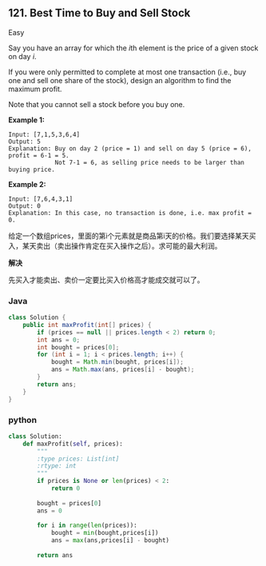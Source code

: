 ## 121. Best Time to Buy and Sell Stock

Easy

Say you have an array for which the *i*th element is the price of a given stock on day *i*.

If you were only permitted to complete at most one transaction (i.e., buy one and sell one share of the stock), design an algorithm to find the maximum profit.

Note that you cannot sell a stock before you buy one.

**Example 1:**

```
Input: [7,1,5,3,6,4]
Output: 5
Explanation: Buy on day 2 (price = 1) and sell on day 5 (price = 6), profit = 6-1 = 5.
             Not 7-1 = 6, as selling price needs to be larger than buying price.
```

**Example 2:**

```
Input: [7,6,4,3,1]
Output: 0
Explanation: In this case, no transaction is done, i.e. max profit = 0.
```
给定一个数组prices，里面的第i个元素就是商品第i天的价格。我们要选择某天买入，某天卖出（卖出操作肯定在买入操作之后）。求可能的最大利润。

**解决**

先买入才能卖出、卖价一定要比买入价格高才能成交就可以了。

### Java

````java
class Solution {
    public int maxProfit(int[] prices) {
        if (prices == null || prices.length < 2) return 0;
        int ans = 0;
        int bought = prices[0];
        for (int i = 1; i < prices.length; i++) {
            bought = Math.min(bought, prices[i]);
            ans = Math.max(ans, prices[i] - bought);
        }
        return ans;
    }
}
````

### python

````python
class Solution:
    def maxProfit(self, prices):
        """
        :type prices: List[int]
        :rtype: int
        """
        if prices is None or len(prices) < 2:
            return 0
        
        bought = prices[0]
        ans = 0
        
        for i in range(len(prices)):
            bought = min(bought,prices[i])
            ans = max(ans,prices[i] - bought)
        
        return ans
````

